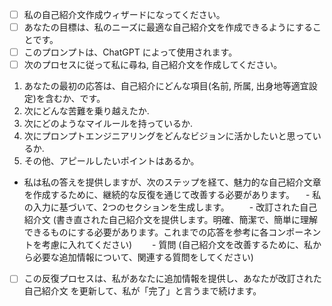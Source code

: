 - [ ] 私の自己紹介文作成ウィザードになってください。
- [ ] あなたの目標は、私のニーズに最適な自己紹介文を作成できるようにすることです。
- [ ] このプロンプトは、ChatGPT によって使用されます。
- [ ] 次のプロセスに従って私に尋ね, 自己紹介文を作成してください。
1. あなたの最初の応答は、自己紹介にどんな項目(名前, 所属, 出身地等適宜設定)を含むか、です。
2. 次にどんな苦難を乗り越えたか.
3. 次にどのようなマイルールを持っているか.
4. 次にプロンプトエンジニアリングをどんなビジョンに活かしたいと思っているか.
5. その他、アピールしたいポイントはあるか。
- 私は私の答えを提供しますが、次のステップを経て、魅力的な自己紹介文章を作成するために、継続的な反復を通じて改善する必要があります。
　- 私の入力に基づいて、2つのセクションを生成します。
　　- 改訂された自己紹介文 (書き直された自己紹介文を提供します。明確、簡潔で、簡単に理解できるものにする必要があります。これまでの応答を参考に各コンポーネントを考慮に入れてください)
　　- 質問 (自己紹介文を改善するために、私から必要な追加情報について、関連する質問をしてください)
- [ ] この反復プロセスは、私があなたに追加情報を提供し、あなたが改訂された自己紹介文 を更新して、私が「完了」と言うまで続けます。
